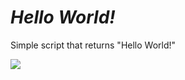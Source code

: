 # _Hello World!_

Simple script that returns "Hello World!"

  </a>
  <a href="https://www.python.org/downloads/release/python-311">
    <img src="https://img.shields.io/badge/python-3.11-green.svg" lazyload />
  </a>
